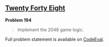 [Twenty Forty Eight][ce]
------------------------

**Problem 194**

> Implement the 2048 game logic.

Full problem statement is available on [CodeEval][ce].

[ce]: https://www.codeeval.com/browse/194/
      "View problem statement on CodeEval"
